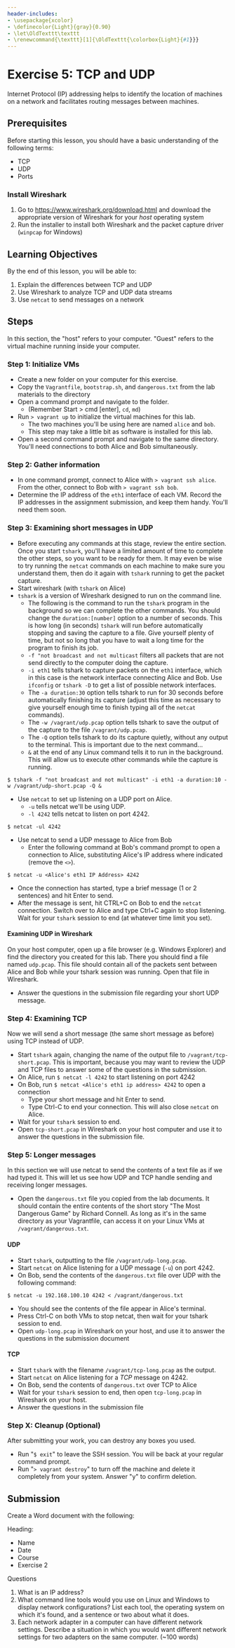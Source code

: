 ```yaml
---
header-includes:
- \usepackage{xcolor}
- \definecolor{Light}{gray}{0.90}
- \let\OldTexttt\texttt
- \renewcommand{\texttt}[1]{\OldTexttt{\colorbox{Light}{#1}}}
---
```

Exercise 5: TCP and UDP
==========================

Internet Protocol (IP) addressing helps to identify the location of machines on a network and facilitates routing messages between machines. 

Prerequisites
--------------------------
Before starting this lesson, you should have a basic understanding of the following terms:

* TCP
* UDP
* Ports

### Install Wireshark

1. Go to https://www.wireshark.org/download.html and download the appropriate version of Wireshark for your _host_ operating system
2. Run the installer to install both Wireshark and the packet capture driver (`winpcap` for Windows)

Learning Objectives
--------------------------
By the end of this lesson, you will be able to:

1. Explain the differences between TCP and UDP
2. Use Wireshark to analyze TCP and UDP data streams
3. Use `netcat` to send messages on a network


Steps
--------------------------

In this section, the "host" refers to your computer. "Guest" refers to the virtual machine running inside your computer.

### Step 1: Initialize VMs

* Create a new folder on your computer for this exercise.
* Copy the `Vagrantfile`, `bootstrap.sh`, and `dangerous.txt` from the lab materials to the directory
* Open a command prompt and navigate to the folder.
    * (Remember Start > cmd [enter], `cd`, `md`)
* Run `> vagrant up` to initialize the virtual machines for this lab.
    * The two machines you'll be using here are named `alice` and `bob`.
    * This step may take a little bit as software is installed for this lab.
* Open a second command prompt and navigate to the same directory. You'll need connections
  to both Alice and Bob simultaneously.

### Step 2: Gather information

* In one command prompt, connect to Alice with `> vagrant ssh alice`. From the other,
  connect to Bob with `> vagrant ssh bob`.
* Determine the IP address of the `eth1` interface of each VM. Record the IP addresses in
  the assignment submission, and keep them handy. You'll need them soon.


### Step 3: Examining short messages in UDP
* Before executing any commands at this stage, review the entire section. Once you start
  `tshark`, you'll have a limited amount of time to complete the other steps, so you want
  to be ready for them. It may even be wise to try running the `netcat` commands on each
  machine to make sure you understand them, then do it again with `tshark` running to get
  the packet capture.
* Start wireshark (with `tshark` on Alice)
* `tshark` is a version of Wireshark designed to run on the command line. 
    * The following is the command to run the `tshark` program in the background so we can
    	complete the other commands. You should change the `duration:[number]` option to a
    	number of seconds. This is how long (in seconds) `tshark` will run before
    	automatically stopping and saving the capture to a file. Give yourself plenty of
    	time, but not so long that you have to wait a long time for the program to finish
    	its job.
    * `-f "not broadcast and not multicast` filters all packets that are not send directly
      to the computer doing the capture. 
    * `-i eth1` tells tshark to capture packets on the `eth1` interface, which in this
      case is the network interface connecting Alice and Bob. Use `ifconfig` or `tshark
      -D` to get a list of possible network interfaces.
    * The `-a duration:30` option tells tshark to run for 30 seconds before automatically
    	finishing its capture (adjust this time as necessary to give yourself enough time
    	to finish typing all of the `netcat` commands).
    * The `-w /vagrant/udp.pcap` option tells tshark to save the output of the capture to
    	the file `/vagrant/udp.pcap`.
    * The `-Q` option tells tshark to do its capture quietly, without any output to the
    	terminal. This is important due to the next command...
    * `&` at the end of any Linux command tells it to run in the background. This will allow
    	us to execute other commands while the capture is running.

```
$ tshark -f "not broadcast and not multicast" -i eth1 -a duration:10 -w /vagrant/udp-short.pcap -Q &
```

* Use `netcat` to set up listening on a UDP port on Alice.
    * `-u` tells netcat we'll be using UDP.
    * `-l 4242` tells netcat to listen on port 4242.

```
$ netcat -ul 4242
```

* Use netcat to send a UDP message to Alice from Bob
  * Enter the following command at Bob's command prompt to open a connection to Alice,
  substituting Alice's IP address where indicated (remove the `<>`).
```
$ netcat -u <Alice's eth1 IP Address> 4242
```
* Once the connection has started, type a brief message (1 or 2 sentences) and hit Enter
  to send.
* After the message is sent, hit CTRL+C on Bob to end the `netcat` connection. Switch over
  to Alice and type Ctrl+C again to stop listening. Wait for your `tshark` session to end
  (at whatever time limit you set).

#### Examining UDP in Wireshark

On your host computer, open up a file browser (e.g. Windows Explorer) and find the
directory you created for this lab. There you should find a file named `udp.pcap`. This
file should contain all of the packets sent between Alice and Bob while your tshark
session was running. Open that file in Wireshark.

* Answer the questions in the submission file regarding your short UDP message.

### Step 4: Examining TCP

Now we will send a short message (the same short message as before) using TCP instead of
UDP.

* Start `tshark` again, changing the name of the output file to
  `/vagrant/tcp-short.pcap`. This is important, because you may want to review the UDP and
  TCP files to answer some of the questions in the submission.
* On Alice, run `$ netcat -l 4242` to start listening on port 4242
* On Bob, run `$ netcat <Alice's eth1 ip address> 4242` to open a connection
    * Type your short message and hit Enter to send.
    * Type Ctrl-C to end your connection. This will also close `netcat` on Alice.
* Wait for your `tshark` session to end.
* Open `tcp-short.pcap` in Wireshark on your host computer and use it to answer the
questions in the submission file.

### Step 5: Longer messages

In this section we will use netcat to send the contents of a text file as if we had typed
it. This will let us see how UDP and TCP handle sending and receiving longer messages.

* Open the `dangerous.txt` file you copied from the lab documents. It should contain the
  entire contents of the short story "The Most Dangerous Game" by Richard Connell. As long
  as it's in the same directory as your Vagrantfile, can access it on your Linux VMs at
  `/vagrant/dangerous.txt`.

#### UDP

* Start `tshark`, outputting to the file `/vagrant/udp-long.pcap`.
* Start `netcat` on Alice listening for a UDP message (`-u`) on port 4242.
* On Bob, send the contents of the `dangerous.txt` file over UDP with the following
command:

```
$ netcat -u 192.168.100.10 4242 < /vagrant/dangerous.txt
```

* You should see the contents of the file appear in Alice's terminal.
* Press Ctrl-C on both VMs to stop netcat, then wait for your tshark session to end.
* Open `udp-long.pcap` in Wireshark on your host, and use it to answer the questions in
the submission document

#### TCP

* Start `tshark` with the filename `/vagrant/tcp-long.pcap` as the output.
* Start `netcat` on Alice listening for a _TCP_ message on 4242.
* On Bob, send the contents of `dangerous.txt` over TCP to Alice
* Wait for your `tshark` session to end, then open `tcp-long.pcap` in Wireshark on your
host.
* Answer the questions in the submission file

### Step X: Cleanup (Optional)

After submitting your work, you can destroy any boxes you used.

* Run "`$ exit`" to leave the SSH session. You will be back at your regular command prompt.
* Run "`> vagrant destroy`" to turn off the machine and delete it completely from your system. Answer "y" to confirm deletion.

Submission
----------------------
Create a Word document with the following:

Heading:

  - Name
  - Date
  - Course
  - Exercise 2

Questions

1. What is an IP address?
2. What command line tools would you use on Linux and Windows to display network configurations? List each tool, the operating system on which it's found, and a sentence or two about what it does.
3. Each network adapter in a computer can have different network settings. Describe a situation in which you would want different network settings for two adapters on the same computer. (~100 words)
